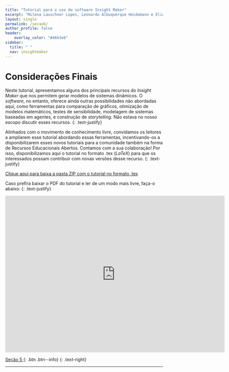 ```yaml
---
title: "Tutorial para o uso do software Insight Maker"
excerpt: "Milena Lauschner Lopes, Leonardo Albuquerque Heidemann e Eliane Angela Veit"
layout: single
permalink: /secao6/
author_profile: false
header:
    overlay_color: "#46b3e6"
sidebar:
  title: " "
  nav: insightmaker
---
```

# Considerações Finais

Neste tutorial, apresentamos alguns dos principais recursos do _Insight Maker_ que nos permitem
gerar modelos de sistemas dinâmicos. O _software_, no entanto, oferece ainda outras possibilidades
não abordadas aqui, como ferramentas para comparação de gráficos, otimização de modelos matemáticos, testes de sensibilidade, modelagem de sistemas baseadas em agentes, e construção de _storytelling_. Não estava no nosso escopo discutir esses recursos.
{: .text-justify}

Alinhados com o movimento de conhecimento livre, convidamos os leitores a ampliarem esse
tutorial abordando essas ferramentas, incentivando-os a disponibilizarem esses novos tutoriais
para a comunidade também na forma de Recursos Educacionais Abertos. Contamos com a sua
colaboração! Por isso, disponibilizamos aqui o tutorial no formato .tex (_LaTeX_) para que os interessados possam contribuir com novas versões desse recurso.
{: .text-justify}

[Clique aqui para baixa a pasta ZIP com o tutorial no formato .tex](https://milenalauschner.github.io/MM/assets/Tutorial_para_o_uso_do_software_Insight_Maker.zip)

Caso prefira baixar o PDF do tutorial e ler de um modo mais livre, faça-o abaixo: 
{: .text-justify}

<p style="text-align: center;"><embed  width="700" height="500" src="https://milenalauschner.github.io/MM/assets/Tutorial_para_o_uso_do_software_Insight_Maker.pdf" type="application/pdf" /></p>

[<i class="fas fa-arrow-alt-circle-left"></i> Seção 5 ](https://milenalauschner.github.io/TutorialIM/secao5/){:
.btn .btn--info}
{: .text-right}
________________________________________________________________________________________________________________________________________________________________________________________________________________________________________________

